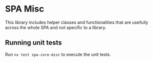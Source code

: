 # SPA Misc

This library includes helper classes and functionalities that are usefully
across the whole SPA and not specific to a library.

## Running unit tests

Run `nx test spa-core-misc` to execute the unit tests.
